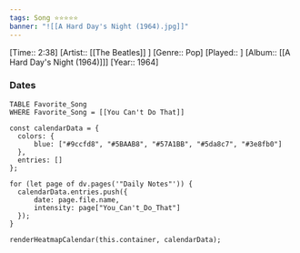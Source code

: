 ```yaml
---
tags: Song ⭐⭐⭐⭐⭐ 
banner: "![[A Hard Day's Night (1964).jpg]]"
---
```

[Time:: 2:38]
[Artist:: [[The Beatles]] ]
[Genre:: Pop]
[Played:: ]
[Album:: [[A Hard Day's Night (1964)]]]
[Year:: 1964]
### Dates
````dataview
TABLE Favorite_Song
WHERE Favorite_Song = [[You Can't Do That]]
````
  ```dataviewjs
const calendarData = { 
	colors: { 
		blue: ["#9ccfd8", "#5BAAB8", "#57A1BB", "#5da8c7", "#3e8fb0"] 
	}, 
	entries: [] 
}; 

for (let page of dv.pages('"Daily Notes"')) { 
	calendarData.entries.push({ 
		date: page.file.name, 
		intensity: page["You_Can't_Do_That"]
	}); 
} 

renderHeatmapCalendar(this.container, calendarData);
```

